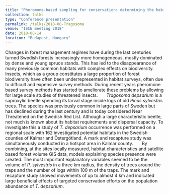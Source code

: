 ```yaml
---
title: "Pheromone-based sampling for conservation: determining the habitat requirements of *Tragosoma depsarium*"
collection: talks
type: "Conference presentation"
permalink: /talks/2018-08-Tragosoma
venue: "ISCE meeting 2018"
date: 2018-08-14
location: "Budapest, Hungary"
---
```


Changes in forest management regimes have during the last centuries turned Swedish
forests increasingly more homogeneous, mostly dominated by dense and young spruce
stands. This has led to the disappearance of many previously common habitats with complex
effects on biodiversity. Insects, which as a group constitutes a large proportion of forest
biodiversity have often been underrepresented in habitat surveys, often due to difficult and
expensive survey methods. During recent years pheromone based survey methods has started
to ameliorate these problems by allowing for large scale studies of threatened insects.
&nbsp;&nbsp;&nbsp;&nbsp;&nbsp;&nbsp;*Tragosoma depsarium* is a saproxylic beetle spending its larval stage inside logs of old
*Pinus sylvestris* trees. The species was previously common in large parts of Sweden but has
declined during the last century and is today considered Near Threatened on the Swedish
Red List. Although a large characteristic beetle, not much is known about its habitat
requirements and dispersal capacity. To investigate this a study of *T. depsarium* occurrence
was performed on a regional scale with 162 investigated potential habitats in the Swedish
counties of Kalmar and Östergötland. A mark and recapture study was simultaneously
conducted in a hotspot area in Kalmar county.
&nbsp;&nbsp;&nbsp;&nbsp;&nbsp;&nbsp;By combining, at the sites locally measured, habitat characteristics and satellite based
forest volume GIS data, models explaining species presence were created. The most
important explanatory variables seemed to be the volume of *P. sylvestris* in a three km
radius, the density of trees around the traps and the number of logs within 100 m of the traps.
The mark and recapture study showed movements of up to almost 4 km and indicated large
beneficial effects of targeted conservation efforts on the population abundance of *T.
depsarium*. 
